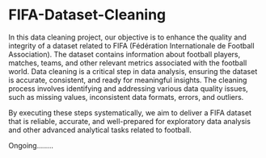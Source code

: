 # FIFA-Dataset-Cleaning

In this data cleaning project, our objective is to enhance the quality and integrity of a dataset related to FIFA (Fédération Internationale de Football Association). The dataset contains information about football players, matches, teams, and other relevant metrics associated with the football world. Data cleaning is a critical step in data analysis, ensuring the dataset is accurate, consistent, and ready for meaningful insights. The cleaning process involves identifying and addressing various data quality issues, such as missing values, inconsistent data formats, errors, and outliers.

By executing these steps systematically, we aim to deliver a FIFA dataset that is reliable, accurate, and well-prepared for exploratory data analysis and other advanced analytical tasks related to football.


Ongoing........

